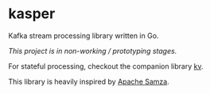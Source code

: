 # kasper
Kafka stream processing library written in Go.

*This project is in non-working / prototyping stages.*

For stateful processing, checkout the companion library [kv](https://github.com/movio/kasper/tree/master/kv).

This library is heavily inspired by [Apache Samza](http://samza.apache.org).
